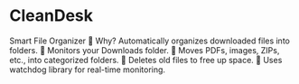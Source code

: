 # CleanDesk

Smart File Organizer
📌 Why? Automatically organizes downloaded files into folders.
🔹 Monitors your Downloads folder.
🔹 Moves PDFs, images, ZIPs, etc., into categorized folders.
🔹 Deletes old files to free up space.
🔹 Uses watchdog library for real-time monitoring.
